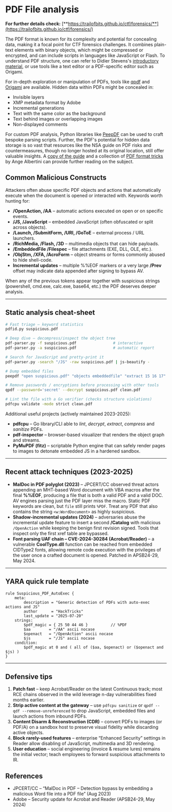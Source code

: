 # PDF File analysis

**For further details check:** [**https://trailofbits.github.io/ctf/forensics/**](https://trailofbits.github.io/ctf/forensics/)

The PDF format is known for its complexity and potential for concealing data, making it a focal point for CTF forensics challenges. It combines plain-text elements with binary objects, which might be compressed or encrypted, and can include scripts in languages like JavaScript or Flash. To understand PDF structure, one can refer to Didier Stevens's [introductory material](https://blog.didierstevens.com/2008/04/09/quickpost-about-the-physical-and-logical-structure-of-pdf-files/), or use tools like a text editor or a PDF-specific editor such as Origami.

For in-depth exploration or manipulation of PDFs, tools like [qpdf](https://github.com/qpdf/qpdf) and [Origami](https://github.com/mobmewireless/origami-pdf) are available. Hidden data within PDFs might be concealed in:

- Invisible layers
- XMP metadata format by Adobe
- Incremental generations
- Text with the same color as the background
- Text behind images or overlapping images
- Non-displayed comments

For custom PDF analysis, Python libraries like [PeepDF](https://github.com/jesparza/peepdf) can be used to craft bespoke parsing scripts. Further, the PDF's potential for hidden data storage is so vast that resources like the NSA guide on PDF risks and countermeasures, though no longer hosted at its original location, still offer valuable insights. A [copy of the guide](http://www.itsecure.hu/library/file/Biztons%C3%A1gi%20%C3%BAtmutat%C3%B3k/Alkalmaz%C3%A1sok/Hidden%20Data%20and%20Metadata%20in%20Adobe%20PDF%20Files.pdf) and a collection of [PDF format tricks](https://github.com/corkami/docs/blob/master/PDF/PDF.md) by Ange Albertini can provide further reading on the subject.

## Common Malicious Constructs

Attackers often abuse specific PDF objects and actions that automatically execute when the document is opened or interacted with. Keywords worth hunting for:

* **/OpenAction, /AA** – automatic actions executed on open or on specific events.
* **/JS, /JavaScript** – embedded JavaScript (often obfuscated or split across objects).
* **/Launch, /SubmitForm, /URI, /GoToE** – external process / URL launchers.
* **/RichMedia, /Flash, /3D** – multimedia objects that can hide payloads.
* **/EmbeddedFile /Filespec** – file attachments (EXE, DLL, OLE, etc.).
* **/ObjStm, /XFA, /AcroForm** – object streams or forms commonly abused to hide shell-code.
* **Incremental updates** – multiple %%EOF markers or a very large **/Prev** offset may indicate data appended after signing to bypass AV.

When any of the previous tokens appear together with suspicious strings (powershell, cmd.exe, calc.exe, base64, etc.) the PDF deserves deeper analysis.

---

## Static analysis cheat-sheet

```bash
# Fast triage – keyword statistics
pdfid.py suspicious.pdf

# Deep dive – decompress/inspect the object tree
pdf-parser.py -f suspicious.pdf                # interactive
pdf-parser.py -a suspicious.pdf                # automatic report

# Search for JavaScript and pretty-print it
pdf-parser.py -search "/JS" -raw suspicious.pdf | js-beautify -

# Dump embedded files
peepdf "open suspicious.pdf" "objects embeddedfile" "extract 15 16 17" -o dumps/

# Remove passwords / encryptions before processing with other tools
qpdf --password='secret' --decrypt suspicious.pdf clean.pdf

# Lint the file with a Go verifier (checks structure violations)
pdfcpu validate -mode strict clean.pdf
```

Additional useful projects (actively maintained 2023-2025):
* **pdfcpu** – Go library/CLI able to *lint*, *decrypt*, *extract*, *compress* and *sanitize* PDFs.
* **pdf-inspector** – browser-based visualizer that renders the object graph and streams.
* **PyMuPDF (fitz)** – scriptable Python engine that can safely render pages to images to detonate embedded JS in a hardened sandbox.

---

## Recent attack techniques (2023-2025)

* **MalDoc in PDF polyglot (2023)** – JPCERT/CC observed threat actors appending an MHT-based Word document with VBA macros after the final **%%EOF**, producing a file that is both a valid PDF and a valid DOC. AV engines parsing just the PDF layer miss the macro. Static PDF keywords are clean, but `file` still prints `%PDF`. Treat any PDF that also contains the string `<w:WordDocument>` as highly suspicious.
* **Shadow-incremental updates (2024)** – adversaries abuse the incremental update feature to insert a second **/Catalog** with malicious `/OpenAction` while keeping the benign first revision signed. Tools that inspect only the first xref table are bypassed.
* **Font parsing UAF chain – CVE-2024-30284 (Acrobat/Reader)** – a vulnerable **CoolType.dll** function can be reached from embedded CIDType2 fonts, allowing remote code execution with the privileges of the user once a crafted document is opened. Patched in APSB24-29, May 2024.

---

## YARA quick rule template

```yara
rule Suspicious_PDF_AutoExec {
    meta:
        description = "Generic detection of PDFs with auto-exec actions and JS"
        author      = "HackTricks"
        last_update = "2025-07-20"
    strings:
        $pdf_magic = { 25 50 44 46 }          // %PDF
        $aa        = "/AA" ascii nocase
        $openact   = "/OpenAction" ascii nocase
        $js        = "/JS" ascii nocase
    condition:
        $pdf_magic at 0 and ( all of ($aa, $openact) or ($openact and $js) )
}
```

---

## Defensive tips

1. **Patch fast** – keep Acrobat/Reader on the latest Continuous track; most RCE chains observed in the wild leverage n-day vulnerabilities fixed months earlier.
2. **Strip active content at the gateway** – use `pdfcpu sanitize` or `qpdf --qdf --remove-unreferenced` to drop JavaScript, embedded files and launch actions from inbound PDFs.
3. **Content Disarm & Reconstruction (CDR)** – convert PDFs to images (or PDF/A) on a sandbox host to preserve visual fidelity while discarding active objects.
4. **Block rarely-used features** – enterprise “Enhanced Security” settings in Reader allow disabling of JavaScript, multimedia and 3D rendering.
5. **User education** – social engineering (invoice & resume lures) remains the initial vector; teach employees to forward suspicious attachments to IR.

## References

* JPCERT/CC – “MalDoc in PDF – Detection bypass by embedding a malicious Word file into a PDF file” (Aug 2023)  
* Adobe – Security update for Acrobat and Reader (APSB24-29, May 2024)

